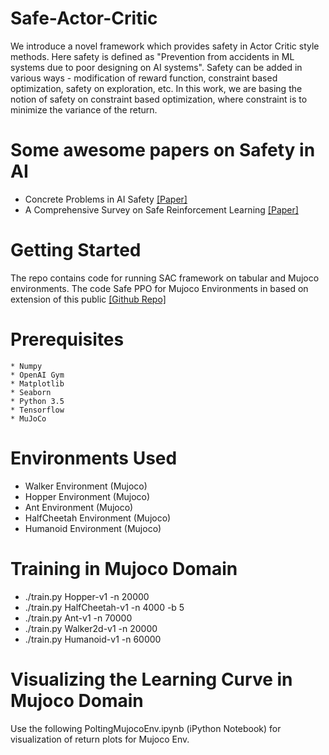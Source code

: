 # Safe-Actor-Critic
We introduce a novel framework which provides safety in Actor Critic style methods. Here safety is defined as "Prevention from accidents in ML systems due to poor designing on AI systems". Safety can be added in various ways - modification of reward function, constraint based optimization, safety on exploration, etc. In this work, we are basing the notion of safety on constraint based optimization, where constraint is to minimize the variance of the return.

# Some awesome papers on Safety in AI
- Concrete Problems in AI Safety [[Paper]](https://arxiv.org/pdf/1606.06565.pdf)
- A Comprehensive Survey on Safe Reinforcement Learning [[Paper]](http://www.jmlr.org/papers/volume16/garcia15a/garcia15a.pdf)

# Getting Started
The repo contains code for running SAC framework on tabular and Mujoco environments. The code Safe PPO for Mujoco Environments in based on extension of this public [[Github Repo]](https://github.com/sanjaythakur/trpo)

# Prerequisites
```
* Numpy
* OpenAI Gym
* Matplotlib
* Seaborn
* Python 3.5
* Tensorflow
* MuJoCo
```

# Environments Used
* Walker Environment (Mujoco)
* Hopper Environment (Mujoco)
* Ant Environment (Mujoco)
* HalfCheetah Environment (Mujoco)
* Humanoid Environment (Mujoco)

# Training in Mujoco Domain
* ./train.py Hopper-v1 -n 20000
* ./train.py HalfCheetah-v1 -n 4000 -b 5
* ./train.py Ant-v1 -n 70000
* ./train.py Walker2d-v1 -n 20000
* ./train.py Humanoid-v1 -n 60000

# Visualizing the Learning Curve in Mujoco Domain
Use the following PoltingMujocoEnv.ipynb (iPython Notebook) for visualization of return plots for Mujoco Env.

